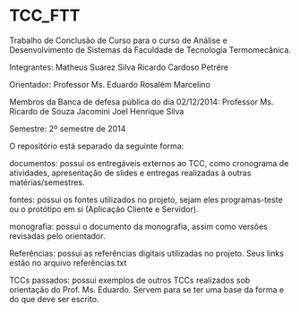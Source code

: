TCC_FTT
=======

Trabalho de Conclusão de Curso para o curso de Análise e Desenvolvimento de Sistemas da Faculdade de Tecnologia Termomecânica.

Integrantes:
Matheus Suarez Silva
Ricardo Cardoso Petrére

Orientador:
Professor Ms. Eduardo Rosalém Marcelino

Membros da Banca de defesa pública do dia 02/12/2014:
Professor Ms. Ricardo de Souza Jacomini
Joel Henrique Silva

Semestre:
2º semestre de 2014


O repositório está separado da seguinte forma:

documentos:
  possui os entregáveis externos ao TCC, como cronograma de atividades, apresentação de slides e entregas realizadas à outras matérias/semestres.

fontes:
  possui os fontes utilizados no projeto, sejam eles programas-teste ou o protótipo em si (Aplicação Cliente e Servidor).

monografia:
  possui o documento da monografia, assim como versões revisadas pelo orientador.

Referências:
  possui as referências digitais utilizadas no projeto. Seus links estão no arquivo referências.txt

TCCs passados:
  possui exemplos de outros TCCs realizados sob orientação do Prof. Ms. Eduardo. Servem para se ter uma base da forma e do que deve ser escrito.
